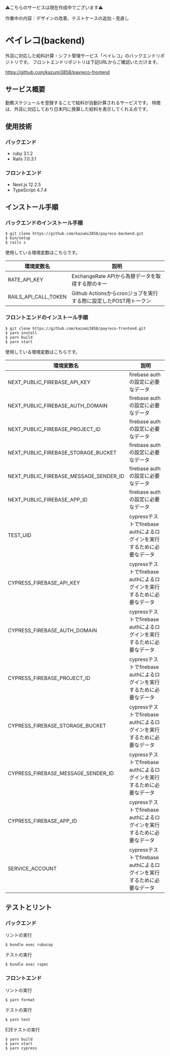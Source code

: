 ⚠️こちらのサービスは現在作成中でございます⚠️

作業中の内容：デザインの改善、テストケースの追加・見直し

# ペイレコ(backend)
外貨に対応した給料計算・シフト管理サービス「ペイレコ」のバックエンドリポジトリです。
フロントエンドリポジトリは下記URLからご確認いただけます。

https://github.com/kazumi3858/payreco-frontend

## サービス概要
勤務スケジュールを登録することで給料が自動計算されるサービスです。
特徴は、外貨に対応しており日本円に換算した給料を表示してくれる点です。

## 使用技術
### バックエンド
* ruby 3.1.2
* Rails 7.0.3.1

### フロントエンド
* Next.js 12.2.5
* TypeScript 4.7.4

## インストール手順

### バックエンドのインストール手順
```
$ git clone https://github.com/kazumi3858/payreco-backend.git
$ bin/setup
$ rails s
```
使用している環境変数はこちらです。

|  環境変数名  |  説明  |
| ---- | ---- |
|  RATE_API_KEY  |  ExchangeRate APIから為替データを取得する際のキー  |
|  RAILS_API_CALL_TOKEN  |  Github Actionsからcronジョブを実行する際に設定したPOST用トークン  |

### フロントエンドのインストール手順
```
$ git clone https://github.com/kazumi3858/payreco-frontend.git
$ yarn install
$ yarn build
$ yarn start
```

使用している環境変数はこちらです。

|  環境変数名  |  説明  |
| ---- | ---- |
|  NEXT_PUBLIC_FIREBASE_API_KEY  |  firebase authの設定に必要なデータ  |
|  NEXT_PUBLIC_FIREBASE_AUTH_DOMAIN  |  firebase authの設定に必要なデータ  |
|  NEXT_PUBLIC_FIREBASE_PROJECT_ID  |  firebase authの設定に必要なデータ  |
|  NEXT_PUBLIC_FIREBASE_STORAGE_BUCKET  |  firebase authの設定に必要なデータ  |
|  NEXT_PUBLIC_FIREBASE_MESSAGE_SENDER_ID  |  firebase authの設定に必要なデータ  |
|  NEXT_PUBLIC_FIREBASE_APP_ID  |  firebase authの設定に必要なデータ  |
|  TEST_UID  |  cypressテストでfirebase authによるログインを実行するために必要なデータ  |
|  CYPRESS_FIREBASE_API_KEY  |  cypressテストでfirebase authによるログインを実行するために必要なデータ  |
|  CYPRESS_FIREBASE_AUTH_DOMAIN  |  cypressテストでfirebase authによるログインを実行するために必要なデータ  |
|  CYPRESS_FIREBASE_PROJECT_ID  |  cypressテストでfirebase authによるログインを実行するために必要なデータ  |
|  CYPRESS_FIREBASE_STORAGE_BUCKET  |  cypressテストでfirebase authによるログインを実行するために必要なデータ  |
|  CYPRESS_FIREBASE_MESSAGE_SENDER_ID  |  cypressテストでfirebase authによるログインを実行するために必要なデータ  |
|  CYPRESS_FIREBASE_APP_ID  |  cypressテストでfirebase authによるログインを実行するために必要なデータ  |
|  SERVICE_ACCOUNT  |  cypressテストでfirebase authによるログインを実行するために必要なデータ  |

## テストとリント
### バックエンド
リントの実行
```
$ bundle exec rubocop
```

テストの実行
```
$ bundle exec rspec
```

### フロントエンド
リントの実行
```
$ yarn format
```

テストの実行
```
$ yarn test
```

E2Eテストの実行
```
$ yarn build
$ yarn start
$ yarn cypress
```

